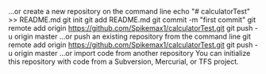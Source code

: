 …or create a new repository on the command line
echo "# calculatorTest" >> README.md
git init
git add README.md
git commit -m "first commit"
git remote add origin https://github.com/Spikemax1/calculatorTest.git
git push -u origin master
…or push an existing repository from the command line
git remote add origin https://github.com/Spikemax1/calculatorTest.git
git push -u origin master
…or import code from another repository
You can initialize this repository with code from a Subversion, Mercurial, or TFS project.



